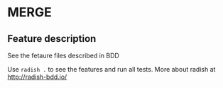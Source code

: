 # MERGE

## Feature description

See the fetaure files described in BDD

Use `radish .` to see the features and run all tests.
More about radish at http://radish-bdd.io/ 
